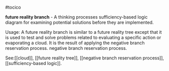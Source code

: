 #tocico

<b>future reality branch</b> - A thinking processes sufficiency-based logic diagram for examining potential solutions before they are implemented.

Usage: A future reality branch is similar to a future reality tree except that it is used to test and solve problems related to evaluating a specific action or evaporating a cloud.  It is the result of applying the negative branch reservation process.
negative branch reservation process.




See:[[cloud]], [[future reality tree]], [[negative branch reservation process]], [[sufficiency-based logic]].



